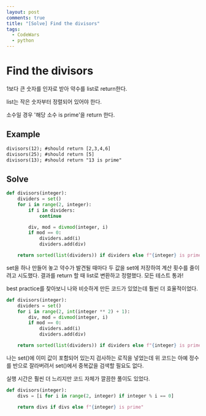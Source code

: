 ```yaml
---
layout: post
comments: true
title: "[Solve] Find the divisors"
tags:
  - CodeWars
  - python
---
```


# Find the divisors

1보다 큰 숫자를 인자로 받아 약수를 list로 return한다.

list는 작은 숫자부터 정렬되어 있어야 한다.

소수일 경우 '해당 소수 is prime'을 return 한다.

## Example

```txt
divisors(12); #should return [2,3,4,6]
divisors(25); #should return [5]
divisors(13); #should return "13 is prime"
```

## Solve

```py
def divisors(integer):
    dividers = set()
    for i in range(2, integer):
        if i in dividers:
            continue

        div, mod = divmod(integer, i)
        if mod == 0:
            dividers.add(i)
            dividers.add(div)

    return sorted(list(dividers)) if dividers else f"{integer} is prime"
```

set을 하나 만들어 놓고 약수가 발견될 때마다 두 값을 set에 저장하여 계산 횟수를 줄이려고 시도했다. 결과를 return 할 때 list로 변환하고 정렬했다. 모든 테스트 통과!

best practice를 찾아보니 나와 비슷하게 만든 코드가 있었는데 훨씬 더 효율적이었다.

```py
def divisors(integer):
    dividers = set()
    for i in range(2, int(integer ** 2) + 1):
        div, mod = divmod(integer, i)
        if mod == 0:
            dividers.add(i)
            dividers.add(div)

    return sorted(list(dividers)) if dividers else f"{integer} is prime"
```

나는 set()에 이미 값이 포함되어 있는지 검사하는 로직을 넣었는데 위 코드는 아예 정수를 반으로 잘라버려서 set()에서 중복값을 검색할 필요도 없다.

실행 시간은 훨씬 더 느리지만 코드 자체가 깔끔한 풀이도 있었다.

```py
def divisors(integer):
    divs = [i for i in range(2, integer) if integer % i == 0]

    return divs if divs else f"{integer} is prime"
```
